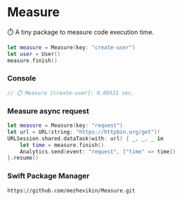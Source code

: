 # Measure

⏱️ A tiny package to measure code execution time.

```swift
let measure = Measure(key: "create-user")
let user = User()
measure.finish()
```
### Console

```swift
// ⏱️ Measure [create-user]: 0.00521 sec.
```

### Measure async request

```swift
let measure = Measure(key: "request")
let url = URL(string: "https://httpbin.org/get")!
URLSession.shared.dataTask(with: url) { _, _, _ in
    let time = measure.finish()
    Analytics.send(event: "request", ["time" => time])
}.resume()
```
        
### Swift Package Manager

```
https://github.com/mezhevikin/Measure.git
```
